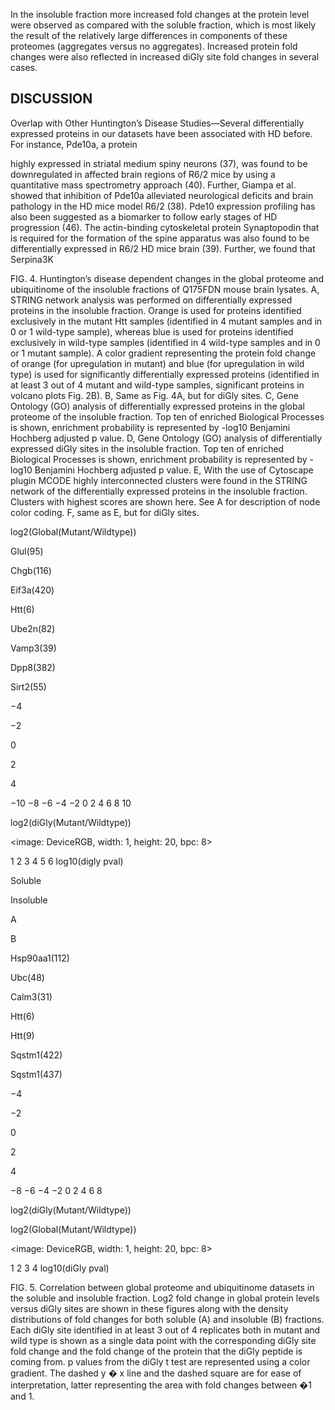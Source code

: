 
In the insoluble fraction more increased fold changes at the protein level were observed as compared with the soluble fraction, which is most likely the result of the relatively large differences in components of these proteomes (aggregates versus no aggregates). Increased protein fold changes were also reflected in increased diGly site fold changes in several cases. 

## DISCUSSION
 

Overlap with Other Huntington’s Disease Studies—Several differentially expressed proteins in our datasets have been associated with HD before. For instance, Pde10a, a protein 

highly expressed in striatal medium spiny neurons (37), was found to be downregulated in affected brain regions of R6/2 mice by using a quantitative mass spectrometry approach (40). Further, Giampa et al. showed that inhibition of Pde10a alleviated neurological deficits and brain pathology in the HD mice model R6/2 (38). Pde10 expression profiling has also been suggested as a biomarker to follow early stages of HD progression (46). The actin-binding cytoskeletal protein Synaptopodin that is required for the formation of the spine apparatus was also found to be differentially expressed in R6/2 HD mice brain (39). Further, we found that Serpina3K 

FIG. 4. Huntington’s disease dependent changes in the global proteome and ubiquitinome of the insoluble fractions of Q175FDN mouse brain lysates. A, STRING network analysis was performed on differentially expressed proteins in the insoluble fraction. Orange is used for proteins identified exclusively in the mutant Htt samples (identified in 4 mutant samples and in 0 or 1 wild-type sample), whereas blue is used for proteins identified exclusively in wild-type samples (identified in 4 wild-type samples and in 0 or 1 mutant sample). A color gradient representing the protein fold change of orange (for upregulation in mutant) and blue (for upregulation in wild type) is used for significantly differentially expressed proteins (identified in at least 3 out of 4 mutant and wild-type samples, significant proteins in volcano plots Fig. 2B). B, Same as Fig. 4A, but for diGly sites. C, Gene Ontology (GO) analysis of differentially expressed proteins in the global proteome of the insoluble fraction. Top ten of enriched Biological Processes is shown, enrichment probability is represented by -log10 Benjamini Hochberg adjusted p value. D, Gene Ontology (GO) analysis of differentially expressed diGly sites in the insoluble fraction. Top ten of enriched Biological Processes is shown, enrichment probability is represented by -log10 Benjamini Hochberg adjusted p value. E, With the use of Cytoscape plugin MCODE highly interconnected clusters were found in the STRING network of the differentially expressed proteins in the insoluble fraction. Clusters with highest scores are shown here. See A for description of node color coding. F, same as E, but for diGly sites. 

log2(Global(Mutant/Wildtype)) 

Glul(95) 

Chgb(116) 

Eif3a(420) 

Htt(6) 

Ube2n(82) 

Vamp3(39) 

Dpp8(382) 

Sirt2(55) 

−4 

−2 

0 

2 

4 

−10 −8 −6 −4 −2 0 2 4 6 8 10 

log2(diGly(Mutant/Wildtype)) 

<image: DeviceRGB, width: 1, height: 20, bpc: 8>

1 2 3 4 5 6 log10(digly pval) 

Soluble 

Insoluble 

A 

B 

Hsp90aa1(112) 

Ubc(48) 

Calm3(31) 

Htt(6) 

Htt(9) 

Sqstm1(422) 

Sqstm1(437) 

−4 

−2 

0 

2 

4 

−8 −6 −4 −2 0 2 4 6 8 

log2(diGly(Mutant/Wildtype)) 

log2(Global(Mutant/Wildtype)) 

<image: DeviceRGB, width: 1, height: 20, bpc: 8>

1 2 3 4 log10(diGly pval) 

FIG. 5. Correlation between global proteome and ubiquitinome datasets in the soluble and insoluble fraction. Log2 fold change in global protein levels versus diGly sites are shown in these figures along with the density distributions of fold changes for both soluble (A) and insoluble (B) fractions. Each diGly site identified in at least 3 out of 4 replicates both in mutant and wild type is shown as a single data point with the corresponding diGly site fold change and the fold change of the protein that the diGly peptide is coming from. p values from the diGly t test are represented using a color gradient. The dashed y � x line and the dashed square are for ease of interpretation, latter representing the area with fold changes between �1 and 1. 